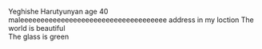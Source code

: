 Yeghishe 
Harutyunyan
age 40
maleeeeeeeeeeeeeeeeeeeeeeeeeeeeeeeeeeee
address in my loction 
The world is beautiful       
The glass is green 
